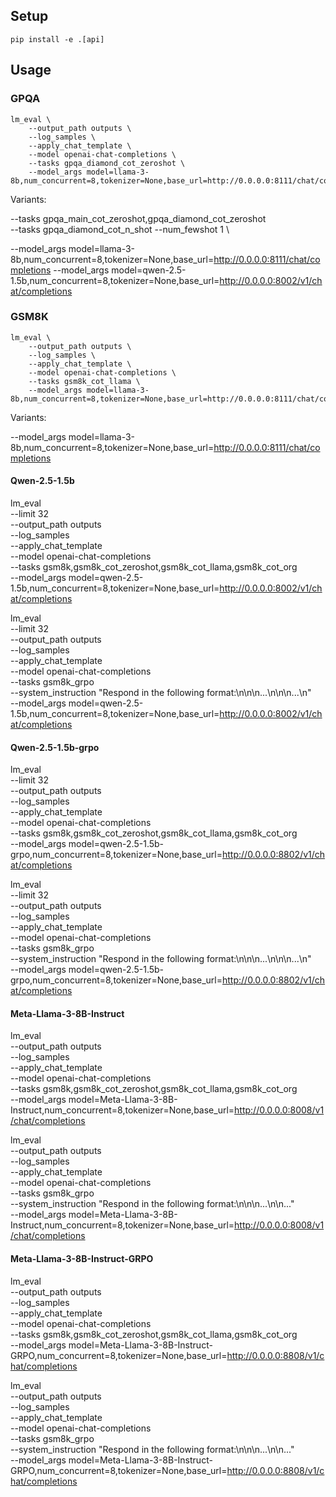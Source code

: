 ## Setup

```
pip install -e .[api]
```

## Usage


### GPQA

```
lm_eval \
    --output_path outputs \
    --log_samples \
    --apply_chat_template \
    --model openai-chat-completions \
    --tasks gpqa_diamond_cot_zeroshot \
    --model_args model=llama-3-8b,num_concurrent=8,tokenizer=None,base_url=http://0.0.0.0:8111/chat/completions
```

Variants:

--tasks gpqa_main_cot_zeroshot,gpqa_diamond_cot_zeroshot \
--tasks gpqa_diamond_cot_n_shot --num_fewshot 1 \

--model_args model=llama-3-8b,num_concurrent=8,tokenizer=None,base_url=http://0.0.0.0:8111/chat/completions
--model_args model=qwen-2.5-1.5b,num_concurrent=8,tokenizer=None,base_url=http://0.0.0.0:8002/v1/chat/completions

### GSM8K

```
lm_eval \
    --output_path outputs \
    --log_samples \
    --apply_chat_template \
    --model openai-chat-completions \
    --tasks gsm8k_cot_llama \
    --model_args model=llama-3-8b,num_concurrent=8,tokenizer=None,base_url=http://0.0.0.0:8111/chat/completions
```

Variants:

--model_args model=llama-3-8b,num_concurrent=8,tokenizer=None,base_url=http://0.0.0.0:8111/chat/completions

#### Qwen-2.5-1.5b

lm_eval \
    --limit 32 \
    --output_path outputs \
    --log_samples \
    --apply_chat_template \
    --model openai-chat-completions \
    --tasks gsm8k,gsm8k_cot_zeroshot,gsm8k_cot_llama,gsm8k_cot_org \
    --model_args model=qwen-2.5-1.5b,num_concurrent=8,tokenizer=None,base_url=http://0.0.0.0:8002/v1/chat/completions

lm_eval \
    --limit 32 \
    --output_path outputs \
    --log_samples \
    --apply_chat_template \
    --model openai-chat-completions \
    --tasks gsm8k_grpo \
    --system_instruction "Respond in the following format:\n\n<reasoning>\n...\n</reasoning>\n<answer>\n...\n</answer>" \
    --model_args model=qwen-2.5-1.5b,num_concurrent=8,tokenizer=None,base_url=http://0.0.0.0:8002/v1/chat/completions

#### Qwen-2.5-1.5b-grpo

lm_eval \
    --limit 32 \
    --output_path outputs \
    --log_samples \
    --apply_chat_template \
    --model openai-chat-completions \
    --tasks gsm8k,gsm8k_cot_zeroshot,gsm8k_cot_llama,gsm8k_cot_org \
    --model_args model=qwen-2.5-1.5b-grpo,num_concurrent=8,tokenizer=None,base_url=http://0.0.0.0:8802/v1/chat/completions

lm_eval \
    --limit 32 \
    --output_path outputs \
    --log_samples \
    --apply_chat_template \
    --model openai-chat-completions \
    --tasks gsm8k_grpo \
    --system_instruction "Respond in the following format:\n\n<reasoning>\n...\n</reasoning>\n<answer>\n...\n</answer>" \
    --model_args model=qwen-2.5-1.5b-grpo,num_concurrent=8,tokenizer=None,base_url=http://0.0.0.0:8802/v1/chat/completions

#### Meta-Llama-3-8B-Instruct

lm_eval \
    --output_path outputs \
    --log_samples \
    --apply_chat_template \
    --model openai-chat-completions \
    --tasks gsm8k,gsm8k_cot_zeroshot,gsm8k_cot_llama,gsm8k_cot_org \
    --model_args model=Meta-Llama-3-8B-Instruct,num_concurrent=8,tokenizer=None,base_url=http://0.0.0.0:8008/v1/chat/completions

lm_eval \
    --output_path outputs \
    --log_samples \
    --apply_chat_template \
    --model openai-chat-completions \
    --tasks gsm8k_grpo \
    --system_instruction "Respond in the following format:\n\n<think>\n...\n</think>\n<answer>...</answer>" \
    --model_args model=Meta-Llama-3-8B-Instruct,num_concurrent=8,tokenizer=None,base_url=http://0.0.0.0:8008/v1/chat/completions

#### Meta-Llama-3-8B-Instruct-GRPO

lm_eval \
    --output_path outputs \
    --log_samples \
    --apply_chat_template \
    --model openai-chat-completions \
    --tasks gsm8k,gsm8k_cot_zeroshot,gsm8k_cot_llama,gsm8k_cot_org \
    --model_args model=Meta-Llama-3-8B-Instruct-GRPO,num_concurrent=8,tokenizer=None,base_url=http://0.0.0.0:8808/v1/chat/completions

lm_eval \
    --output_path outputs \
    --log_samples \
    --apply_chat_template \
    --model openai-chat-completions \
    --tasks gsm8k_grpo \
    --system_instruction "Respond in the following format:\n\n<think>\n...\n</think>\n<answer>...</answer>" \
    --model_args model=Meta-Llama-3-8B-Instruct-GRPO,num_concurrent=8,tokenizer=None,base_url=http://0.0.0.0:8808/v1/chat/completions
